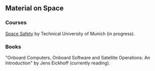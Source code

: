 ## Material on Space

### Courses

[Space Safety](https://www.coursera.org/learn/spacesafety) by Technical University of Munich (in progress).

### Books

"Onboard Computers, Onboard Software and Satellite Operations: An Introduction" by Jens
Eickhoff (currently reading).
